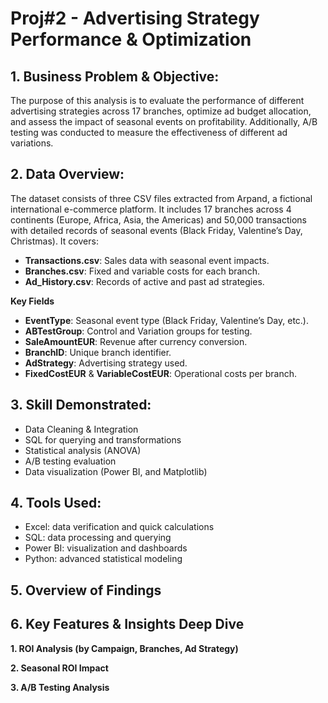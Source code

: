 # Proj#2 - Advertising Strategy Performance & Optimization 
## 1.	Business Problem & Objective:
The purpose of this analysis is to evaluate the performance of different advertising strategies across 17 branches, optimize ad budget allocation, and assess the impact of seasonal events on profitability. Additionally, A/B testing was conducted to measure the effectiveness of different ad variations.

## 2.	Data Overview:
The dataset consists of three CSV files extracted from Arpand, a fictional international e-commerce platform. It includes 17 branches across 4 continents (Europe, Africa, Asia, the Americas) and 50,000 transactions with detailed records of seasonal events (Black Friday, Valentine’s Day, Christmas). It covers:
  - **Transactions.csv**: Sales data with seasonal event impacts.
  - **Branches.csv**: Fixed and variable costs for each branch.
  - **Ad_History.csv**: Records of active and past ad strategies.

**Key Fields**
- **EventType**: Seasonal event type (Black Friday, Valentine’s Day, etc.).
- **ABTestGroup**: Control and Variation groups for testing.
- **SaleAmountEUR**: Revenue after currency conversion.
- **BranchID**: Unique branch identifier.
- **AdStrategy**: Advertising strategy used.
- **FixedCostEUR** & **VariableCostEUR**: Operational costs per branch.

## 3.	Skill Demonstrated:
- Data Cleaning & Integration
- SQL for querying and transformations
- Statistical analysis (ANOVA)
- A/B testing evaluation
- Data visualization (Power BI, and Matplotlib)

## 4.	Tools Used:
- Excel: data verification and quick calculations
- SQL: data processing and querying
- Power BI: visualization and dashboards
- Python: advanced statistical modeling

## 5. Overview of Findings

## 6.	Key Features & Insights Deep Dive
**1. ROI Analysis (by Campaign, Branches, Ad Strategy)**

**2. Seasonal ROI Impact**

**3. A/B Testing Analysis**

